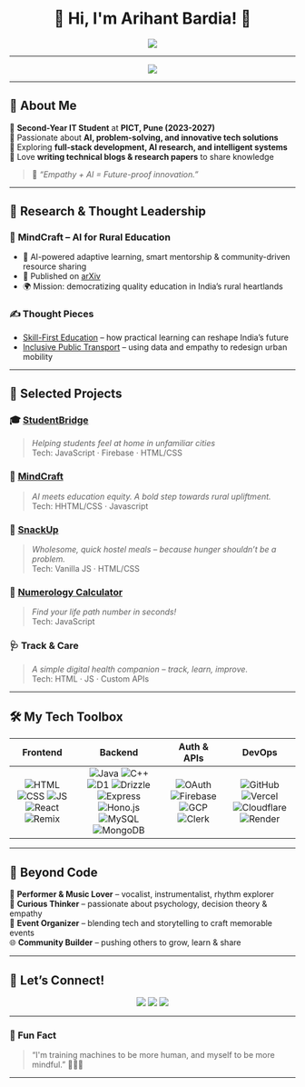 <h1 align="center">🌟 Hi, I'm Arihant Bardia! 🌟</h1>
<p align="center">
  <img src="https://readme-typing-svg.herokuapp.com?font=Fira+Code&size=20&duration=4000&pause=500&color=00BFFF&center=true&width=650&lines=AI+Explorer+%7C+Tech+Storyteller+%7C+Full-Stack+Builder;Research+Driven+%7C+Human-Centered+Innovator+%7C+Community+Lover;Turning+Ideas+into+Impact+%F0%9F%A7%AA%F0%9F%92%BB" />
</p>

---

<p align="center">
  <img src="https://readme-typing-svg.herokuapp.com?font=Fira+Code&size=18&duration=4000&pause=500&color=FF5733&center=true&width=550&lines=AI+Researcher+%7C+Innovator+%7C+Tech+Enthusiast;Problem+Solver+%7C+Business+Thinker+%7C+Event+Organizer;Passionate+About+Technology+and+Music+%F0%9F%8E%A7%F0%9F%92%BB">
</p>

---

## 🌟 About Me  
🔹 **Second-Year IT Student** at **PICT, Pune (2023-2027)**  
🔹 Passionate about **AI, problem-solving, and innovative tech solutions**  
🔹 Exploring **full-stack development, AI research, and intelligent systems**  
🔹 Love **writing technical blogs & research papers** to share knowledge  

> 💬 *“Empathy + AI = Future-proof innovation.”*

---

## 🧪 Research & Thought Leadership  

### 🧠 **MindCraft** – AI for Rural Education  
- 📘 AI-powered adaptive learning, smart mentorship & community-driven resource sharing  
- 📍 Published on [arXiv](https://doi.org/10.48550/arXiv.2502.05826)  
- 🌍 Mission: democratizing quality education in India’s rural heartlands

### ✍️ Thought Pieces  
- [Skill-First Education](https://medium.com/@arihant.bardia123/empowering-education-a-skill-first-approach-for-a-brighter-future-6e14a5c54b73) – how practical learning can reshape India’s future  
- [Inclusive Public Transport](https://medium.com/@arihant.bardia123/rethinking-public-transport-a-more-inclusive-approach-for-everyone-96c74a591eff) – using data and empathy to redesign urban mobility

---

## 🚀 Selected Projects

### 🎓 [StudentBridge](https://studentbridge.vercel.app/)  
> *Helping students feel at home in unfamiliar cities*  
Tech: JavaScript · Firebase · HTML/CSS

### 🧠 [MindCraft](https://mindcraft-ab.vercel.app/)  
> *AI meets education equity. A bold step towards rural upliftment.*  
Tech: HHTML/CSS · Javascript 

### 🍲 [SnackUp](https://snackup.vercel.app/)  
> *Wholesome, quick hostel meals – because hunger shouldn’t be a problem.*  
Tech: Vanilla JS · HTML/CSS

### 🔢 [Numerology Calculator](https://numerology-calculator-ab.vercel.app/)  
> *Find your life path number in seconds!*  
Tech: JavaScript

### 🩺 Track & Care 
> *A simple digital health companion – track, learn, improve.*  
Tech: HTML · JS · Custom APIs

---

## 🛠️ My Tech Toolbox

| Frontend | Backend | Auth & APIs | DevOps |
|:--------:|:-------:|:-----------:|:------:|
| ![HTML](https://img.shields.io/badge/HTML-E34F26?logo=html5&logoColor=white) ![CSS](https://img.shields.io/badge/CSS-1572B6?logo=css3&logoColor=white) ![JS](https://img.shields.io/badge/JS-F7DF1E?logo=javascript&logoColor=black) ![React](https://img.shields.io/badge/React-61DAFB?logo=react&logoColor=black) ![Remix](https://img.shields.io/badge/Remix-000?logo=remix&logoColor=white) | ![Java](https://img.shields.io/badge/Java-ED8B00?logo=java&logoColor=white) ![C++](https://img.shields.io/badge/C++-00599C?logo=c%2B%2B&logoColor=white) ![D1](https://img.shields.io/badge/D1-111827?logo=cloudflare&logoColor=orange) ![Drizzle](https://img.shields.io/badge/Drizzle-000?logoColor=white) ![Express](https://img.shields.io/badge/Express.js-000?logo=express&logoColor=white) ![Hono.js](https://img.shields.io/badge/Hono.js-333?logoColor=white) ![MySQL](https://img.shields.io/badge/MySQL-4479A1?logo=mysql&logoColor=white) ![MongoDB](https://img.shields.io/badge/MongoDB-47A248?logo=mongodb&logoColor=white) | ![OAuth](https://img.shields.io/badge/OAuth-4285F4?logo=oauth&logoColor=white) ![Firebase](https://img.shields.io/badge/Firebase-FFCA28?logo=firebase&logoColor=black) ![GCP](https://img.shields.io/badge/Google%20Cloud-4285F4?logo=googlecloud&logoColor=white) ![Clerk](https://img.shields.io/badge/Clerk-3F3F46?logo=clerk&logoColor=white) | ![GitHub](https://img.shields.io/badge/GitHub-181717?logo=github&logoColor=white) ![Vercel](https://img.shields.io/badge/Vercel-000000?logo=vercel&logoColor=white) ![Cloudflare](https://img.shields.io/badge/Cloudflare-F38020?logo=cloudflare&logoColor=white) ![Render](https://img.shields.io/badge/Render-46E3B7?logo=render&logoColor=white) |

---

## 🎯 Beyond Code  

🎤 **Performer & Music Lover** – vocalist, instrumentalist, rhythm explorer  
🧠 **Curious Thinker** – passionate about psychology, decision theory & empathy  
📢 **Event Organizer** – blending tech and storytelling to craft memorable events  
🌐 **Community Builder** – pushing others to grow, learn & share

---

## 🔗 Let’s Connect!

<p align="center">
  <a href="https://www.linkedin.com/in/arihantbardia02"><img src="https://img.shields.io/badge/LinkedIn-0A66C2?style=for-the-badge&logo=linkedin&logoColor=white" /></a>
  <a href="https://github.com/ab020206"><img src="https://img.shields.io/badge/GitHub-181717?style=for-the-badge&logo=github&logoColor=white" /></a>
  <a href="https://medium.com/@arihant.bardia123"><img src="https://img.shields.io/badge/Medium-000000?style=for-the-badge&logo=medium&logoColor=white" /></a>
</p>

---

### 🤖 Fun Fact  
> “I'm training machines to be more human, and myself to be more mindful.” 🧘‍♂️✨

---
